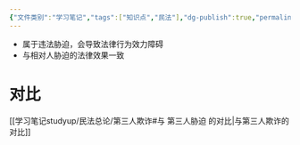 ```yaml
---
{"文件类别":"学习笔记","tags":["知识点","民法"],"dg-publish":true,"permalink":"/学习笔记studyup/民法总论/第三人胁迫/","dgPassFrontmatter":true,"created":"2024-07-17T11:40:45.894+08:00","updated":"2024-10-23T12:13:23.959+08:00"}
---
```


- 属于违法胁迫，会导致法律行为效力障碍
- 与相对人胁迫的法律效果一致
# 对比
[[学习笔记studyup/民法总论/第三人欺诈#与 第三人胁迫 的对比\|与第三人欺诈的对比]]
